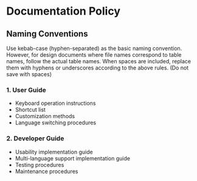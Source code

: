 # Documentation Policy

## Naming Conventions

Use kebab-case (hyphen-separated) as the basic naming convention.
However, for design documents where file names correspond to table names, follow the actual table names.
When spaces are included, replace them with hyphens or underscores according to the above rules.
(Do not save with spaces)

### 1. User Guide

- Keyboard operation instructions
- Shortcut list
- Customization methods
- Language switching procedures

### 2. Developer Guide

- Usability implementation guide
- Multi-language support implementation guide
- Testing procedures
- Maintenance procedures

